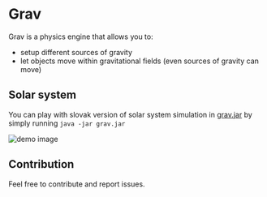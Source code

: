 # Grav

Grav is a physics engine that allows you to:

- setup different sources of gravity
- let objects move within gravitational fields (even sources of gravity can move)

## Solar system

You can play with slovak version of solar system simulation in [grav.jar](https://github.com/Zaijo/grav/raw/master/grav.jar) by simply running `java -jar grav.jar`

![demo image]([grav.jar](https://github.com/Zaijo/grav/raw/master/grav.jar))

## Contribution

Feel free to contribute and report issues.